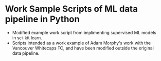 # Work Sample Scripts of ML data pipeline in Python
- Modified example work script from implimenting supervised ML models in sci-kit learn. 
- Scripts intended as a work example of Adam Morphy's work with the Vancouver Whitecaps FC, and have been modified outside the original data pipeline.

